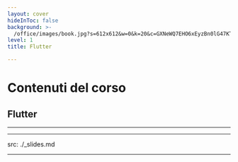 ```yaml
---
layout: cover
hideInToc: false
background: >-
  /office/images/book.jpg?s=612x612&w=0&k=20&c=GXNeWQ7EHO6xEyzBn0lG47KTjx8JmxZg8fx-Qhx7ZEo=
level: 1
title: Flutter

---
```


# Contenuti del corso

## Flutter

<Toc columns="2" maxDepth="2" minDepth="2" mode="next" />

---
---
src: ./_slides.md

---